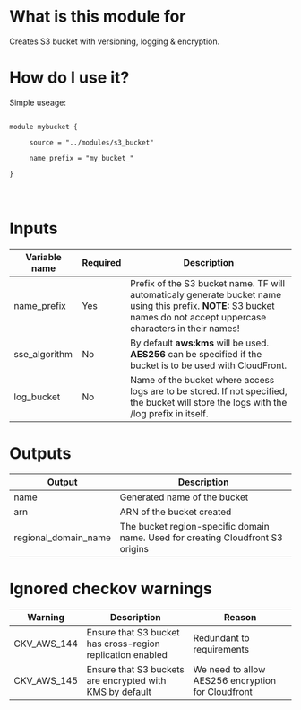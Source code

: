 # What is this module for
Creates S3 bucket with versioning, logging & encryption.

# How do I use it?
Simple useage:

<code>
module mybucket { <br>  
   &nbsp; source = "../modules/s3_bucket" <br>
   &nbsp; name_prefix = "my_bucket_" <br>
}
</code>
<br>
<br>

# Inputs
|Variable name|Required|Description|
|-------------|--------|-----------|
|name_prefix|Yes|Prefix of the S3 bucket name. TF will automaticaly generate bucket name using this prefix. **NOTE:** S3 bucket names do not accept uppercase characters in their names!|
|sse_algorithm|No|By default **aws:kms** will be used. **AES256** can be specified if the bucket is to be used with CloudFront.
|log_bucket|No|Name of the bucket where access logs are to be stored. If not specified, the bucket will store the logs with the /log prefix in itself.|

# Outputs
|Output|Description|
|---|---|
|name|Generated name of the bucket|
|arn|ARN of the bucket created|
|regional_domain_name|The bucket region-specific domain name. Used for creating Cloudfront S3 origins|

# Ignored checkov warnings

|Warning|Description|Reason|
|---|---|---|
|CKV_AWS_144|Ensure that S3 bucket has cross-region replication enabled|Redundant to requirements
|CKV_AWS_145|Ensure that S3 buckets are encrypted with KMS by default|We need to allow AES256 encryption for Cloudfront